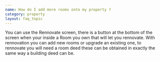 ```yaml
---
name: How do I add more rooms onto my property ?
category: property
layout: faq_topic
---
```

You can use the Rennovate screen, there is a button at the bottom of the screen when your inside a Room you own that will let you rennovate. With rennovation you can add new rooms or upgrade an existing one, to rennovate you will need a room deed these can be obtained in exactly the same way a building deed can be.